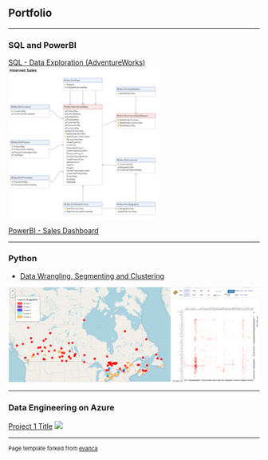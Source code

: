 ## Portfolio

---

### SQL and PowerBI 

[SQL - Data Exploration (AdventureWorks)](https://github.com/PanzerFlow/Portofolio/blob/main/SQL%20-%20Data%20Exploration%20(AdventureWorks).sql)
<img src="images/InternetSalesTable.PNG?raw=true" width="60%" height="60%" />

[PowerBI - Sales Dashboard](https://github.com/PanzerFlow/Portofolio/blob/main/SQL%20-%20Data%20Exploration%20(AdventureWorks).sql)

---


### Python

- [Data Wrangling, Segmenting and Clustering](https://nbviewer.jupyter.org/github/PanzerFlow/Python-Projects/blob/main/Final%20Project%20Segmenting%20and%20Clustering%20Mining%20Towns%20in%20Canada.ipynb)
<img src="images/Data Wrangling Segmenting and Clustering.png?raw=true"/>

---

### Data Engineering on Azure

[Project 1 Title](/sample_page)
<img src="images/dummy_thumbnail.jpg?raw=true"/>

---
<p style="font-size:11px">Page template forked from <a href="https://github.com/evanca/quick-portfolio">evanca</a></p>
<!-- Remove above link if you don't want to attibute -->
